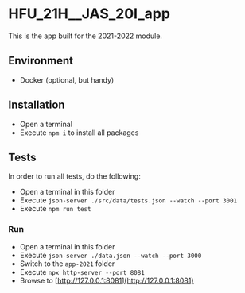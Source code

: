 # HFU_21H__JAS_20I_app

This is the app built for the 2021-2022 module.

## Environment

- Docker (optional, but handy)

## Installation

- Open a terminal
- Execute `npm i` to install all packages

## Tests

In order to run all tests, do the following:

- Open a terminal in this folder
- Execute `json-server ./src/data/tests.json --watch --port 3001`
- Execute `npm run test`

### Run

- Open a terminal in this folder
- Execute `json-server ./data.json --watch --port 3000`
- Switch to the `app-2021` folder
- Execute `npx http-server --port 8081`
- Browse to [http://127.0.0.1:8081](http://127.0.0.1:8081)
